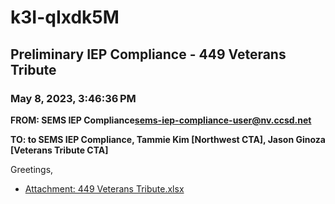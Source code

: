 # k3I-qIxdk5M
## Preliminary IEP Compliance - 449 Veterans Tribute
### May 8, 2023, 3:46:36 PM
**FROM: SEMS IEP Compliance<sems-iep-compliance-user@nv.ccsd.net>**

**TO: to SEMS IEP Compliance, Tammie Kim [Northwest CTA], Jason Ginoza [Veterans Tribute CTA]**


Greetings, 





* [Attachment: 449 Veterans Tribute.xlsx](k3I-qIxdk5M-attachment-1.xlsx)

